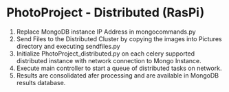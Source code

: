 # PhotoProject - Distributed (RasPi)

1. Replace MongoDB instance IP Address in mongocommands.py
2. Send Files to the Distributed Cluster by copying the images into Pictures directory and executing sendfiles.py
3. Initialize PhotoProject_distributed.py on each celery supported distributed instance with network connection to Mongo Instance.
4. Execute main controller to start a queue of distributed tasks on network.
5. Results are consolidated afer processing and are available in MongoDB results database.
